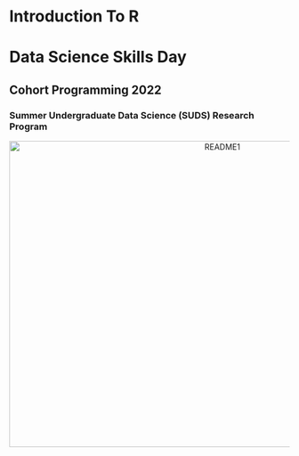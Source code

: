 # Introduction To R
# Data Science Skills Day
## Cohort Programming 2022
### Summer Undergraduate Data Science (SUDS) Research Program



<div style="text-align:center">

<img src="Images/README1.png" alt="README1" width="750" height="550"/>

<div style="text-align:center">

